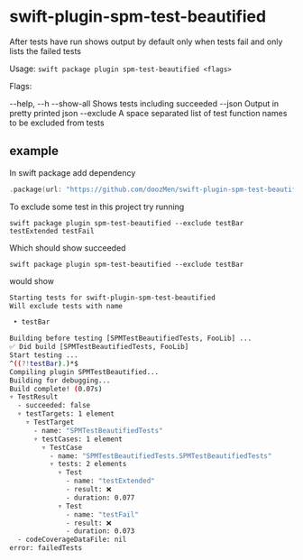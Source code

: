 # swift-plugin-spm-test-beautified

After tests have run shows output by default only when tests fail
and only lists the failed tests

Usage: `swift package plugin spm-test-beautified <flags>`

Flags:

--help, --h
--show-all                Shows tests including succeeded
--json                    Output in pretty printed json
--exclude                 A space separated list of test function names to be excluded from tests


## example

In swift package add dependency

``` swift
.package(url: "https://github.com/doozMen/swift-plugin-spm-test-beautified.git", from: "<#version#>"),
```

To exclude some test in this project try running

`swift package plugin spm-test-beautified --exclude testBar testExtended testFail`

Which should show succeeded

`swift package plugin spm-test-beautified --exclude testBar`

would show

``` bash
Starting tests for swift-plugin-spm-test-beautified
Will exclude tests with name

 ‣ testBar

Building before testing [SPMTestBeautifiedTests, FooLib] ...
✅ Did build [SPMTestBeautifiedTests, FooLib]
Start testing ...
^((?!testBar).)*$
Compiling plugin SPMTestBeautified...
Building for debugging...
Build complete! (0.07s)
▿ TestResult
  - succeeded: false
  ▿ testTargets: 1 element
    ▿ TestTarget
      - name: "SPMTestBeautifiedTests"
      ▿ testCases: 1 element
        ▿ TestCase
          - name: "SPMTestBeautifiedTests.SPMTestBeautifiedTests"
          ▿ tests: 2 elements
            ▿ Test
              - name: "testExtended"
              - result: ❌
              - duration: 0.077
            ▿ Test
              - name: "testFail"
              - result: ❌
              - duration: 0.073
  - codeCoverageDataFile: nil
error: failedTests
```
